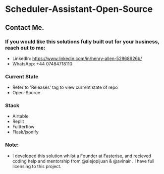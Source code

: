 # Scheduler-Assistant-Open-Source
## Contact Me.

### If you would like this solutions fully built out for your business, reach out to me:
- LinkedIn: https://www.linkedin.com/in/henry-allen-52868926b/
- WhatsApp: +44 07484718110

### Current State
- Refer to 'Releases' tag to view current state of repo
- Open-Source

### Stack
- Airtable
- Replit
- Fultterflow
- Flask/jsonify

### Note:
- I developed this solution whilst a Founder at Fasterise, and recieved coding help and mentorship from @alejopijuan & @avinair . I have full licensing to this project.
